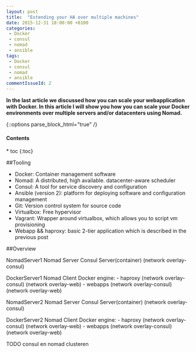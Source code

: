 ```yaml
---
layout: post
title:  "Extending your HA over multiple machines"
date: 2015-12-31 18:00:00 +0100
categories: 
 - Docker
 - consul
 - nomad
 - ansible
tags:
 - Docker
 - consul
 - nomad 
 - ansible
commentIssueId: 2
---
```


**In the last article we discussed how you can scale your webapplication with Docker. In this article I will show you how you can scale your
Docker environments over multiple servers and/or datacenters using Nomad.**

{::options parse_block_html="true" /}
<div class="toc">
<h4>Contents</h4>
* toc
{:toc}
</div>


##Tooling
- Docker: Container management software
- Nomad: A distributed, high available. datacenter-aware scheduler
- Consul: A tool for service discovery and configuration
- Ansible (version 2): platform for deploying software and configuration management
- Git: Version control system for source code
- Virtualbox: Free hypervisor
- Vagrant: Wrapper around virtualbox, which allows you to script vm provisioning
- Webapp && haproxy: basic 2-tier application which is described in the previous post

##Overview

NomadServer1
Nomad Server
Consul Server(container) (network overlay-consul)

DockerServer1
Nomad Client
Docker engine:
	- haproxy (network overlay-consul) (network overlay-web)
	- webapps (network overlay-consul) (network overlay-web)

NomadServer2
Nomad Server
Consul Server(container) (network overlay-consul)

DockerServer2
Nomad Client
Docker engine:
	- haproxy (network overlay-consul) (network overlay-web)
	- webapps (network overlay-consul) (network overlay-web)


TODO consul en nomad clusteren
